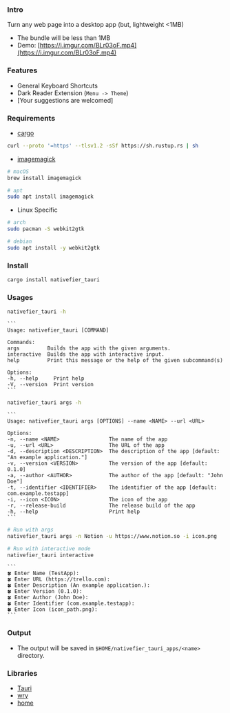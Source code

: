 ### Intro

Turn any web page into a desktop app (but, lightweight <1MB)

- The bundle will be less than 1MB
- Demo: [https://i.imgur.com/BLr03oF.mp4](https://i.imgur.com/BLr03oF.mp4)

### Features

- General Keyboard Shortcuts
- Dark Reader Extension (`Menu -> Theme`)
- [Your suggestions are welcomed]

### Requirements

- [cargo](https://www.rust-lang.org/tools/install)

```sh
curl --proto '=https' --tlsv1.2 -sSf https://sh.rustup.rs | sh
```

- [imagemagick](https://github.com/imagemagick/imagemagick)

```sh
# macOS
brew install imagemagick

# apt
sudo apt install imagemagick
```

- Linux Specific

```sh
# arch
sudo pacman -S webkit2gtk

# debian
sudo apt install -y webkit2gtk
```

### Install

```sh
cargo install nativefier_tauri
```

### Usages 

```sh
nativefier_tauri -h
```
    ```
    Usage: nativefier_tauri [COMMAND]

    Commands:
    args         Builds the app with the given arguments.
    interactive  Builds the app with interactive input.
    help         Print this message or the help of the given subcommand(s)

    Options:
    -h, --help     Print help
    -V, --version  Print version
    ```

```sh
nativefier_tauri args -h
```

    ```
    Usage: nativefier_tauri args [OPTIONS] --name <NAME> --url <URL>

    Options:
    -n, --name <NAME>                The name of the app
    -u, --url <URL>                  The URL of the app
    -d, --description <DESCRIPTION>  The description of the app [default: "An example application."]
    -v, --version <VERSION>          The version of the app [default: 0.1.0]
    -a, --author <AUTHOR>            The author of the app [default: "John Doe"]
    -t, --identifier <IDENTIFIER>    The identifier of the app [default: com.example.testapp]
    -i, --icon <ICON>                The icon of the app
    -r, --release-build              The release build of the app
    -h, --help                       Print help
    ```

```sh
# Run with args
nativefier_tauri args -n Notion -u https://www.notion.so -i icon.png
```

```sh
# Run with interactive mode
nativefier_tauri interactive
```
    ```
    🍀 Enter Name (TestApp):
    🍀 Enter URL (https://trello.com):
    🍀 Enter Description (An example application.):
    🍀 Enter Version (0.1.0):
    🍀 Enter Author (John Doe):
    🍀 Enter Identifier (com.example.testapp):
    🍀 Enter Icon (icon_path.png):
    ```

### Output

- The output will be saved in `$HOME/nativefier_tauri_apps/<name>` directory.

### Libraries

- [Tauri](https://github.com/tauri-apps/tauri)
- [wry](https://github.com/tauri-apps/wry)
- [home](https://github.com/brson/home)
